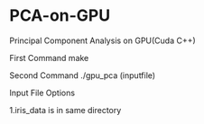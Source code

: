 # PCA-on-GPU
Principal Component Analysis on GPU(Cuda C++)

First Command 
make

Second Command 
./gpu_pca (inputfile)

Input File Options

1.iris_data is in same directory

